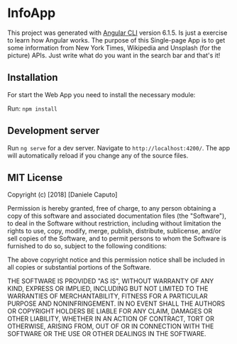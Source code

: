 # InfoApp

This project was generated with [Angular CLI](https://github.com/angular/angular-cli) version 6.1.5. Is just a exercise to learn how Angular works.
The purpose of this Single-page App is to get some information from New York Times, Wikipedia and Unsplash (for the picture) APIs. Just write what do you want in the search bar and that's it!

## Installation

For start the Web App you need to install the necessary module:

Run: `npm install`

## Development server

Run `ng serve` for a dev server. Navigate to `http://localhost:4200/`. The app will automatically reload if you change any of the source files.

## MIT License

Copyright (c) [2018] [Daniele Caputo]

Permission is hereby granted, free of charge, to any person obtaining a copy of this software and associated documentation files (the "Software"), to deal in the Software without restriction, including without limitation the rights to use, copy, modify, merge, publish, distribute, sublicense, and/or sell copies of the Software, and to permit persons to whom the Software is furnished to do so, subject to the following conditions:

The above copyright notice and this permission notice shall be included in all copies or substantial portions of the Software.

THE SOFTWARE IS PROVIDED "AS IS", WITHOUT WARRANTY OF ANY KIND, EXPRESS OR IMPLIED, INCLUDING BUT NOT LIMITED TO THE WARRANTIES OF MERCHANTABILITY, FITNESS FOR A PARTICULAR PURPOSE AND NONINFRINGEMENT. IN NO EVENT SHALL THE AUTHORS OR COPYRIGHT HOLDERS BE LIABLE FOR ANY CLAIM, DAMAGES OR OTHER LIABILITY, WHETHER IN AN ACTION OF CONTRACT, TORT OR OTHERWISE, ARISING FROM, OUT OF OR IN CONNECTION WITH THE SOFTWARE OR THE USE OR OTHER DEALINGS IN THE SOFTWARE.